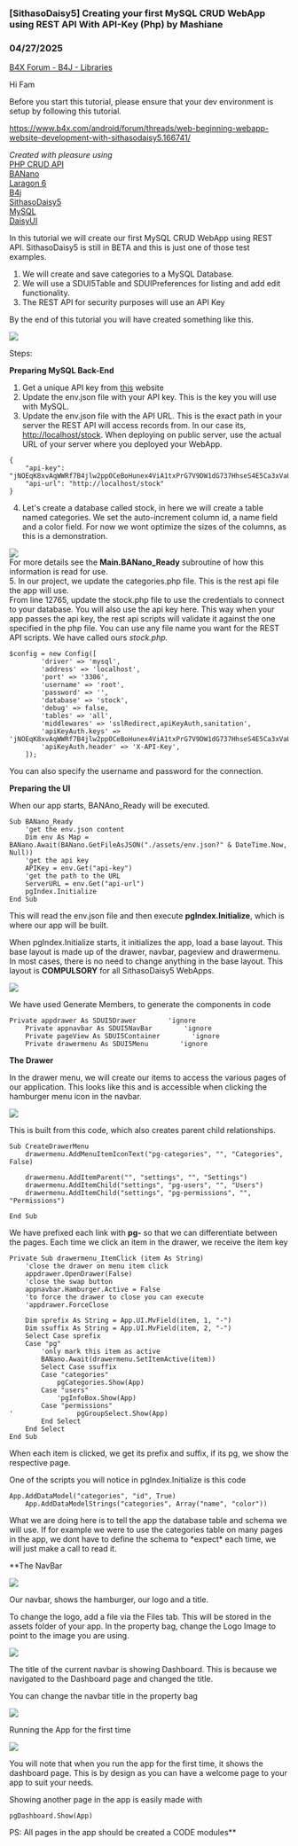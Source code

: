 ### [SithasoDaisy5] Creating your first MySQL CRUD WebApp using REST API With API-Key (Php) by Mashiane
### 04/27/2025
[B4X Forum - B4J - Libraries](https://www.b4x.com/android/forum/threads/166269/)

Hi Fam  
  
Before you start this tutorial, please ensure that your dev environment is setup by following this tutorial.  
  
<https://www.b4x.com/android/forum/threads/web-beginning-webapp-website-development-with-sithasodaisy5.166741/>  
  
*Created with pleasure using*  
[PHP CRUD API](https://github.com/mevdschee/php-crud-api)  
[BANano](https://www.b4x.com/android/forum/threads/web-banano-website-app-pwa-library-with-abstract-designer-support.99740/#content)  
[Laragon 6](https://laragon.org/download/)  
[B4j](https://www.b4x.com/b4j.html)  
[SithasoDaisy5](https://github.com/Mashiane/SithasoDaisy5)  
[MySQL](https://www.mysql.com/)  
[DaisyUI](https://daisyui.com/)  
  
In this tutorial we will create our first MySQL CRUD WebApp using REST API. SithasoDaisy5 is still in BETA and this is just one of those test examples.  
  

1. We will create and save categories to a MySQL Database.
2. We will use a SDUI5Table and SDUIPreferences for listing and add edit functionality.
3. The REST API for security purposes will use an API Key

  
By the end of this tutorial you will have created something like this.  
  
![](https://www.b4x.com/android/forum/attachments/162862)  
  
Steps:  
  
**Preparing MySQL Back-End**  
  
1. Get a unique API key from [this](https://generate-random.org/api-key-generator) website  
2. Update the env.json file with your API key. This is the key you will use with MySQL.  
3. Update the env.json file with the API URL. This is the exact path in your server the REST API will access records from. In our case its, <http://localhost/stock>. When deploying on public server, use the actual URL of your server where you deployed your WebApp.  
  

```B4X
{  
    "api-key": "jNOEqK8xvAqWWRf7B4jlw2ppOCeBoHunex4ViA1txPrG7V9DW1dG737HhseS4E5Ca3xVaUtUwbDRIOrkwEZv7SEvUQP6jClRpDESkRUnshgyngNDd2epbJWjF48xAzKp",  
    "api-url": "http://localhost/stock"  
}
```

  
  
  
4. Let's create a database called stock, in here we will create a table named categories. We set the auto-increment column id, a name field and a color field. For now we wont optimize the sizes of the columns, as this is a demonstration.  
  
![](https://www.b4x.com/android/forum/attachments/162854)  
For more details see the **Main.BANano\_Ready** subroutine of how this information is read for use.  
5. In our project, we update the categories.php file. This is the rest api file the app will use.  
From line 12765, update the stock.php file to use the credentials to connect to your database. You will also use the api key here. This way when your app passes the api key, the rest api scripts will validate it against the one specified in the php file. You can use any file name you want for the REST API scripts. We have called ours *stock.php.*  
  

```B4X
$config = new Config([  
        'driver' => 'mysql',  
        'address' => 'localhost',  
        'port' => '3306',  
        'username' => 'root',  
        'password' => '',  
        'database' => 'stock',  
        'debug' => false,  
        'tables' => 'all',  
        'middlewares' => 'sslRedirect,apiKeyAuth,sanitation',  
        'apiKeyAuth.keys' => 'jNOEqK8xvAqWWRf7B4jlw2ppOCeBoHunex4ViA1txPrG7V9DW1dG737HhseS4E5Ca3xVaUtUwbDRIOrkwEZv7SEvUQP6jClRpDESkRUnshgyngNDd2epbJWjF48xAzKp',  
        'apiKeyAuth.header' => 'X-API-Key',  
    ]);
```

  
  
You can also specify the username and password for the connection.  
  
**Preparing the UI**  
  
When our app starts, BANAno\_Ready will be executed.  
  

```B4X
Sub BANano_Ready  
    'get the env.json content  
    Dim env As Map = BANano.Await(BANano.GetFileAsJSON("./assets/env.json?" & DateTime.Now, Null))  
    'get the api key  
    APIKey = env.Get("api-key")  
    'get the path to the URL  
    ServerURL = env.Get("api-url")  
    pgIndex.Initialize  
End Sub
```

  
  
This will read the env.json file and then execute **pgIndex.Initialize**, which is where our app will be built.  
  
When pgIndex.Initialize starts, it initializes the app, load a base layout. This base layout is made up of the drawer, navbar, pageview and drawermenu. In most cases, there is no need to change anything in the base layout. This layout is **COMPULSORY** for all SithasoDaisy5 WebApps.  
  
![](https://www.b4x.com/android/forum/attachments/162855)  
  
We have used Generate Members, to generate the components in code  
  

```B4X
Private appdrawer As SDUI5Drawer        'ignore  
    Private appnavbar As SDUI5NavBar        'ignore  
    Private pageView As SDUI5Container        'ignore  
    Private drawermenu As SDUI5Menu        'ignore
```

  
  
**The Drawer**  
  
In the drawer menu, we will create our items to access the various pages of our application. This looks like this and is accessible when clicking the hamburger menu icon in the navbar.  
  
![](https://www.b4x.com/android/forum/attachments/162856)  
  
This is built from this code, which also creates parent child relationships.  
  

```B4X
Sub CreateDrawerMenu  
    drawermenu.AddMenuItemIconText("pg-categories", "", "Categories", False)  
   
    drawermenu.AddItemParent("", "settings", "", "Settings")  
    drawermenu.AddItemChild("settings", "pg-users", "", "Users")  
    drawermenu.AddItemChild("settings", "pg-permissions", "", "Permissions")  
   
End Sub
```

  
  
We have prefixed each link with **pg-** so that we can differentiate between the pages. Each time we click an item in the drawer, we receive the item key  
  

```B4X
Private Sub drawermenu_ItemClick (item As String)  
    'close the drawer on menu item click  
    appdrawer.OpenDrawer(False)  
    'close the swap button  
    appnavbar.Hamburger.Active = False  
    'to force the drawer to close you can execute  
    'appdrawer.ForceClose  
  
    Dim sprefix As String = App.UI.MvField(item, 1, "-")  
    Dim ssuffix As String = App.UI.MvField(item, 2, "-")  
    Select Case sprefix  
    Case "pg"  
        'only mark this item as active  
        BANano.Await(drawermenu.SetItemActive(item))  
        Select Case ssuffix  
        Case "categories"  
            pgCategories.Show(App)  
        Case "users"  
            'pgInfoBox.Show(App)  
        Case "permissions"  
'                pgGroupSelect.Show(App)  
        End Select  
    End Select  
End Sub
```

  
  
When each item is clicked, we get its prefix and suffix, if its pg, we show the respective page.  
  
One of the scripts you will notice in pgIndex.Initialize is this code  
  

```B4X
App.AddDataModel("categories", "id", True)  
    App.AddDataModelStrings("categories", Array("name", "color"))
```

  
  
What we are doing here is to tell the app the database table and schema we will use. If for example we were to use the categories table on many pages in the app, we dont have to define the schema to \*expect\* each time, we will just make a call to read it.  
  
**The NavBar  
  
![](https://www.b4x.com/android/forum/attachments/162857)  
  
Our navbar, shows the hamburger, our logo and a title.  
  
To change the logo, add a file via the Files tab. This will be stored in the assets folder of your app. In the property bag, change the Logo Image to point to the image you are using.  
  
![](https://www.b4x.com/android/forum/attachments/162858)  
  
The title of the current navbar is showing Dashboard. This is because we navigated to the Dashboard page and changed the title.  
  
You can change the navbar title in the property bag  
  
![](https://www.b4x.com/android/forum/attachments/162859)  
  
Running the App for the first time  
  
![](https://www.b4x.com/android/forum/attachments/162860)  
  
You will note that when you run the app for the first time, it shows the dashboard page. This is by design as you can have a welcome page to your app to suit your needs.  
  
Showing another page in the app is easily made with  
  

```B4X
pgDashboard.Show(App)
```

  
  
PS: All pages in the app should be created a CODE modules**